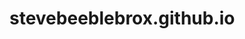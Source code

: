 # stevebeeblebrox.github.io


<!--
TODO: types, migrate/refactor kitsunedom.ts and deps, jsxtag.ts, json decycle, sql, qr codes, shml rev/aster, zip?
pre-ts?, fix grc files, update corsfetch (OCI?), update options on scripts to string only (domlib)
RENAME
-->